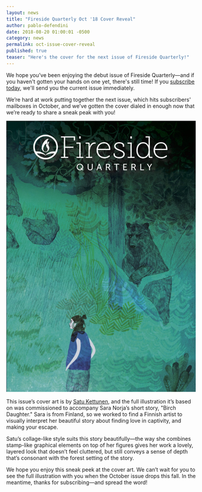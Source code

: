 ```yaml
---
layout: news
title: "Fireside Quarterly Oct '18 Cover Reveal"
author: pablo-defendini
date: 2018-08-20 01:00:01 -0500
category: news
permalink: oct-issue-cover-reveal
published: true
teaser: "Here's the cover for the next issue of Fireside Quarterly!"
---
```


We hope you’ve been enjoying the debut issue of Fireside Quarterly—and if you haven't gotten your hands on one yet, there's still time! If you [subscribe today](#subscribe), we'll send you the current issue immediately.

We’re hard at work putting together the next issue, which hits subscribers' mailboxes in October, and we’ve gotten the cover dialed in enough now that we’re ready to share a sneak peak with you!

![](/images/graphics/fq-oct-18-cover.jpg)

This issue’s cover art is by [Satu Kettunen](https://satukettunen.com), and the full illustration it’s based on was commissioned to accompany Sara Norja’s short story, "Birch Daughter." Sara is from Finland, so we worked to find a Finnish artist to visually interpret her beautiful story about finding love in captivity, and making your escape.

Satu’s collage-like style suits this story beautifully—the way she combines stamp-like graphical elements on top of her figures gives her work a lovely, layered look that doesn’t feel cluttered, but still conveys a sense of depth that’s consonant with the forest setting of the story. 

We hope you enjoy this sneak peek at the cover art. We can’t wait for you to see the full illustration with you when the October issue drops this fall. In the meantime, thanks for subscribing—and spread the word!

